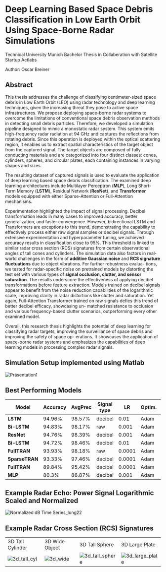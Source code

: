 # Deep Learning Based Space Debris Classification in Low Earth Orbit Using Space-Borne Radar Simulations

Technical University Munich Bachelor Thesis in Collaberation with Satellite Startup Actlabs

Author: Oscar Breiner

## Abstract

This thesis addresses the challenge of classifying centimeter-sized space debris in Low Earth Orbit (LEO) using radar technology and deep learning techniques, given the increasing threat they pose to active space infrastructures. We propose deploying space-borne radar systems to overcome the limitations of conventional space debris observation methods in detecting small debris particles. Therefore, we developed a simulation pipeline designed to mimic a monostatic radar system. This system emits high-frequency radar radiation at 94 GHz and captures the reflections from rotating debris. Since this operation is deployed within the optical scattering region, it enables us to extract spatial characteristics of the target object from the captured signal. The target objects are composed of fully conducting materials and are categorized into four distinct classes: cones, cylinders, spheres, and circular plates, each containing instances in varying shapes and sizes.

The resulting dataset of captured signals is used to evaluate the application of deep learning based space debris classification. The examined deep learning architectures include Multilayer Perceptron (**MLP**), Long Short-Term Memory (**LSTM**), Residual Network (**ResNet**), and **Transformer** models equipped with either Sparse-Attention or Full-Attention mechanisms.

Experimentation highlighted the impact of signal processing. Decibel transformation leads in many cases to improved accuracy, better generalization, and faster convergence. However, bidirectional LSTM and Transformers are exceptions to this trend, demonstrating the capability to effectively process either raw signal samples or decibel signals.
Through extensive experimentation and hyperparameter tuning, we achieved accuracy results in classification close to 95%. This threshold is linked to similar radar cross section (RCS) signatures from certain observational angles of tall cones and cylinders.
The simulation data also factors in real-world challenges in the form of **additive Gaussian noise** and **RCS signature fluctuations** due to object vibrations. For further robustness evalua- tions, we tested for radar-specific noise on pretrained models by distorting the test set with various types of **signal occlusion, clutter, and sensor saturation**. The results underscore the effectiveness of applying decibel transformations before feature extraction. Models trained on decibel signals appear to benefit from the noise reduction capabilities of the logarithmic scale, improving clarity in radar distortions like clutter and saturation. Yet again, Full-Attention Transformer trained on raw signals defies this trend of better decibel efficacy, showcasing un- matched resistance to occlusion and various frequency-based clutter scenarios, outperforming every other examined model.

Overall, this research thesis highlights the potential of deep learning for classifying radar targets, improving the surveillance of space debris and improving the safety of space op- erations. It showcases the application of space-borne radar systems and emphasizes the capabilities of deep learning models in processing complex radar signals.

## Simulation Setup implemented using Matlab

![Präsentation1](https://github.com/oscarb-TUM/Deep-Learning-Based-Space-Debris-Classification/assets/82709788/93127cee-1213-4a92-89c3-1d0ecb6f16f4)

## Best Performing Models

| Model     | Accuracy | AvgPrec | Signal type | LR     | Optim. | Scheduler | Epoch |
|-----------|----------|---------|-------------|--------|--------|-----------|-------|
| **LSTM**         | 94.96%   | 98.57%  | decibel     | 0.01   | Adam   | step      | 10    |
| **Bi-LSTM**       | 94.83%   | 98.17%  | raw         | 0.001  | Adam   | step      | 30    |
| **ResNet**        | 94.76%   | 98.39%  | decibel     | 0.001  | Adam   | step      | 10    |
| **Bi-LSTM**       | 94.72%   | 98.46%  | decibel     | 0.01   | Adam   | step      | 10    |
| **FullTRAN**      | 93.93%   | 98.18%  | raw         | 0.0001 | Adam   | plateau   | 50    |
| **SparseTRAN**    | 93.33%   | 97.46%  | decibel     | 0.0001 | Adam   | step      | 17    |
| **FullTRAN**      | 89.84%   | 95.42%  | decibel     | 0.0001 | Adam   | plateau   | 50    |
| **MLP**           | 80.3%    | 86.87%  | decibel     | 0.001  | Adam   | step      | 10    |


## Example Radar Echo: Power Signal Logarithmic Scaled and Normalized

![Normalized dB Time Series_long22](https://github.com/oscarb-TUM/Deep-Learning-Based-Space-Debris-Classification/assets/82709788/4f74f183-0bec-47be-93fb-a97959d44e83)


## Example Radar Cross Section (RCS) Signatures

<table>
  <tr>
    <td>3D Tall Cylinder</td>
    <td>3D Wide Object</td>
    <td>3D Tall Sphere</td>
    <td>3D Large Plate</td>
  </tr>
  <tr>
    <td><img src="https://github.com/oscarb-TUM/Deep-Learning-Based-Space-Debris-Classification/assets/82709788/a65f32ee-7a94-4378-bb41-eb76dbb42635" alt="3d_tall_cyl"></td>
    <td><img src="https://github.com/oscarb-TUM/Deep-Learning-Based-Space-Debris-Classification/assets/82709788/fd096b8f-4353-45d5-9d65-756129087e14" alt="3d_wide"></td>
    <td><img src="https://github.com/oscarb-TUM/Deep-Learning-Based-Space-Debris-Classification/assets/82709788/9cbf2cc0-b27b-45e3-a15c-9c963fe41a58" alt="3d_tall_sphere"></td>
    <td><img src="https://github.com/oscarb-TUM/Deep-Learning-Based-Space-Debris-Classification/assets/82709788/c2854c4e-0a90-4d8d-84d6-090b852876da" alt="3d_large_plate"></td>
  </tr>
</table>


